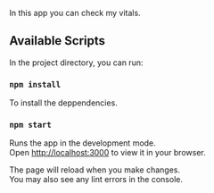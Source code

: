 In this app you can check my vitals. 

## Available Scripts

In the project directory, you can run:

### `npm install`

To install the deppendencies.


### `npm start`

Runs the app in the development mode.\
Open [http://localhost:3000](http://localhost:3000) to view it in your browser.

The page will reload when you make changes.\
You may also see any lint errors in the console.